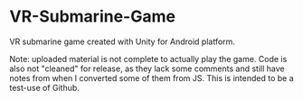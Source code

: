 # VR-Submarine-Game
VR submarine game created with Unity for Android platform.

Note: uploaded material is not complete to actually play the game. Code is also not "cleaned" for release, as they lack some comments and still have notes from when I converted some of them from JS. This is intended to be a test-use of Github.
